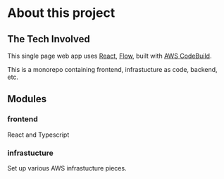 # About this project


## The Tech Involved

This single page web app uses [React](https://reactjs.org/), [Flow](https://flow.org/), built with [AWS CodeBuild](https://aws.amazon.com/codebuild/).

This is a monorepo containing frontend, infrastucture as code, backend, etc.

## Modules

### frontend

React and Typescript

### infrastucture

Set up various AWS infrastucture pieces.
